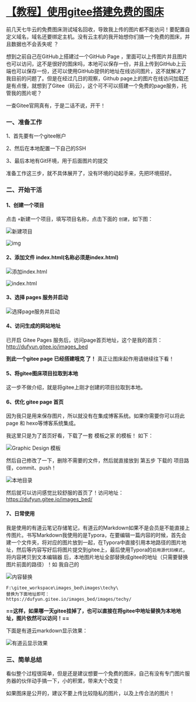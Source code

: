 # [【教程】使用gitee搭建免费的图床](https://www.cnblogs.com/aflyun/p/10010319.html)

前几天七牛云的免费图床测试域名回收，导致我上传的图片都不能访问！要配置自定义域名，域名还要绑定主机。没有云主机的我开始想你们搞一个免费的图床，并且数据也不会丢失呢 ？

 想到之前自己在GitHub上搭建过一个GitHub Page ，里面可以上传图片并且图片也可以访问，这不是很好的图床吗，本地可以保存一份，并且上传到GitHub上云端也可以保存一份，还可以使用GitHub提供的地址在线访问图片，这不就解决了我目前的问题了。但是在经过几日的观察，Github page上的图片在线访问加载还是有点慢，就想到了Gitee（码云），这个可不可以搭建一个免费的page服务，托管我的图片呢？

一查Gitee官网真有，于是二话不说，开干！

### 一、准备工作

1、首先要有一个gitee帐户

2、然后在本地配置一下自己的SSH

3、最后本地有Git环境，用于后面图片的提交

准备工作这三步，就不具体展开了，没有环境的动起手来，先把环境搭好。

### 二、开始干活

#### 1、创建一个项目

 点击 `+`新建一个项目，填写项目名称，点击下面的 `创建`，如下图：

![新建项目](https://dufyun.gitee.io/images_bed/images/techy/Snipaste_2018-11-23_22-29-53.png)

![img](https://dufyun.gitee.io/images_bed/images/techy/Snipaste_2018-11-23_22-30-06.png)

#### 2、添加文件 index.html(名称必须是index.html)

![添加index.html](https://dufyun.gitee.io/images_bed/images/techy/Snipaste_2018-11-23_22-33-46.png)

![index.html](https://dufyun.gitee.io/images_bed/images/techy/Snipaste_2018-11-23_22-35-05.png)

#### 3、选择 pages 服务并启动

![选择page服务并启动](https://dufyun.gitee.io/images_bed/images/techy/Snipaste_2018-11-23_22-59-46.png)

#### 4、访问生成的网站地址

 已开启 Gitee Pages 服务后，访问page首页地址，这个是我的首页： <http://dufyun.gitee.io/images_bed>

**到此一个gitee page 已经搭建哦克 了！** 真正让图床起作用请继续往下看！

#### 5、将gitee图床项目拉取到本地

 这一步不做介绍，就是将gitee上刚才创建的项目拉取到本地。

#### 6、优化 gitee page 首页

因为我只是用来保存图片，所以就没有在集成博客系统。如果你需要你可以将此page 和 hexo等博客系统集成。

我这里只是为了首页好看，下载了一套 模板之家 的模板！ 如下：

![Graphic Design 模板](https://dufyun.gitee.io/images_bed/images/techy/Snipaste_2018-11-23_23-01-37.png)

然后自己修改了一下，删除不需要的文件，然后就直接放到 第五步 下载的 项目路径，commit、push！

![本地目录](https://dufyun.gitee.io/images_bed/images/techy/Snipaste_2018-11-23_23-02-23.png)

然后就可以访问感觉比较舒服的首页了！访问地址：<https://dufyun.gitee.io/images_bed/>

#### 7、日常使用

我是使用的有道云笔记存储笔记，有道云的Markdown如果不是会员是不能直接上传图片。书写Markdown我使用的是Typora，在要编辑一篇内容的时候，首先会建一个文件夹，将对应的图片放到一起，在Typora中直接引用本地路径的图片地址，然后等内容写好后将图片提交到gitee上，最后使用Typora的`启用源代码模式`，将内容拷贝到文本编辑器 后，本地图片地址全部替换成gitee的地址（只需要替换图片前面的路径）！如 我自己的

![内容替换](https://dufyun.gitee.io/images_bed/images/techy/Snipaste_2018-11-23_23-08-22.png)

```
F:\gitee_workspace\images_bed\images\techy\
替换为下面地址即可：
https://dufyun.gitee.io/images_bed/images/techy/
```

**==这样，如果哪一天gitee挂掉了，也可以直接在将gitee中地址替换为本地地址，图片依然可以访问！==**

下面是有道云markdown显示效果：

![有道云显示效果](https://dufyun.gitee.io/images_bed/images/techy/Snipaste_2018-11-23_23-20-44.png)

### 三、简单总结

看似整个过程很简单，但是还是建议想要一个免费的图床，自己有没有专门图片服务器的伙伴动手搞一下，小的积累，带来大个改变！

如果图床是公开的，建议不要上传比较隐私的图片，以及上传合法的图片！